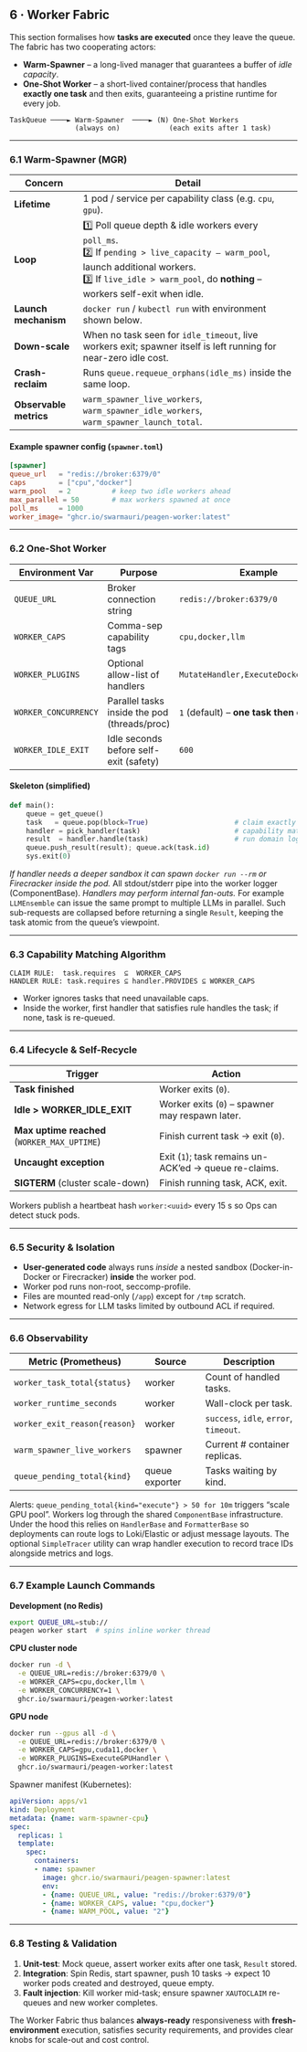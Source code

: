 ## 6 · Worker Fabric

This section formalises how **tasks are executed** once they leave the queue.
The fabric has two cooperating actors:

* **Warm-Spawner** – a long-lived manager that guarantees a buffer of *idle capacity*.
* **One-Shot Worker** – a short-lived container/process that handles **exactly one task** and then exits, guaranteeing a pristine runtime for every job.

```
TaskQueue ────► Warm-Spawner  ────► (N) One-Shot Workers
                (always on)            (each exits after 1 task)
```

---

### 6.1  Warm-Spawner (MGR)

| Concern                | Detail                                                                                                                                                                                                            |
| ---------------------- | ----------------------------------------------------------------------------------------------------------------------------------------------------------------------------------------------------------------- |
| **Lifetime**           | 1 pod / service per capability class (e.g. `cpu`, `gpu`).                                                                                                                                                         |
| **Loop**               | 1️⃣ Poll queue depth & idle workers every `poll_ms`.<br>2️⃣ If `pending > live_capacity – warm_pool`, launch additional workers.<br>3️⃣ If `live_idle > warm_pool`, do **nothing** – workers self-exit when idle. |
| **Launch mechanism**   | `docker run` / `kubectl run` with environment shown below.                                                                                                                                                        |
| **Down-scale**         | When no task seen for `idle_timeout`, live workers exit; spawner itself is left running for near-zero idle cost.                                                                                                  |
| **Crash-reclaim**      | Runs `queue.requeue_orphans(idle_ms)` inside the same loop.                                                                                                                                                       |
| **Observable metrics** | `warm_spawner_live_workers`, `warm_spawner_idle_workers`, `warm_spawner_launch_total`.                                                                                                                            |

#### Example spawner config (`spawner.toml`)

```toml
[spawner]
queue_url   = "redis://broker:6379/0"
caps        = ["cpu","docker"]
warm_pool   = 2          # keep two idle workers ahead
max_parallel = 50        # max workers spawned at once
poll_ms     = 1000
worker_image= "ghcr.io/swarmauri/peagen-worker:latest"
```

---

### 6.2  One-Shot Worker

| Environment Var      | Purpose                                      | Example                                |
| -------------------- | -------------------------------------------- | -------------------------------------- |
| `QUEUE_URL`          | Broker connection string                     | `redis://broker:6379/0`                |
| `WORKER_CAPS`        | Comma-sep capability tags                    | `cpu,docker,llm`                       |
| `WORKER_PLUGINS`     | Optional allow-list of handlers              | `MutateHandler,ExecuteDockerHandler`   |
| `WORKER_CONCURRENCY` | Parallel tasks inside the pod (threads/proc) | `1` (default) – **one task then exit** |
| `WORKER_IDLE_EXIT`   | Idle seconds before self-exit (safety)       | `600`                                  |

#### Skeleton (simplified)

```python
def main():
    queue = get_queue()
    task   = queue.pop(block=True)                     # claim exactly 1
    handler = pick_handler(task)                       # capability match
    result  = handler.handle(task)                     # run domain logic
    queue.push_result(result); queue.ack(task.id)
    sys.exit(0)
```

*If handler needs a deeper sandbox it can spawn `docker run --rm` or
Firecracker inside the pod.*
All stdout/stderr pipe into the worker logger (ComponentBase).
*Handlers may perform internal fan-outs.* For example `LLMEnsemble` can issue the same prompt to multiple LLMs in parallel. Such sub-requests are collapsed before returning a single `Result`, keeping the task atomic from the queue’s viewpoint.

---

### 6.3  Capability Matching Algorithm

```
CLAIM RULE:  task.requires  ⊆  WORKER_CAPS
HANDLER RULE: task.requires ⊆ handler.PROVIDES ⊆ WORKER_CAPS
```

* Worker ignores tasks that need unavailable caps.
* Inside the worker, first handler that satisfies rule handles the task; if none, task is re-queued.

---

### 6.4  Lifecycle & Self-Recycle

| Trigger                                      | Action                                                |
| -------------------------------------------- | ----------------------------------------------------- |
| **Task finished**                            | Worker exits (`0`).                                   |
| **Idle > WORKER\_IDLE\_EXIT**                | Worker exits (`0`) – spawner may respawn later.       |
| **Max uptime reached** (`WORKER_MAX_UPTIME`) | Finish current task → exit (`0`).                     |
| **Uncaught exception**                       | Exit (`1`); task remains un-ACK’ed → queue re-claims. |
| **SIGTERM** (cluster scale-down)             | Finish running task, ACK, exit.                       |

Workers publish a heartbeat hash `worker:<uuid>` every 15 s so Ops can detect stuck pods.

---

### 6.5  Security & Isolation

* **User-generated code** always runs *inside* a nested sandbox (Docker-in-Docker or Firecracker) **inside** the worker pod.
* Worker pod runs non-root, seccomp-profile.
* Files are mounted read-only (`/app`) except for `/tmp` scratch.
* Network egress for LLM tasks limited by outbound ACL if required.

---

### 6.6  Observability

| Metric (Prometheus)          | Source         | Description                            |
| ---------------------------- | -------------- | -------------------------------------- |
| `worker_task_total{status}`  | worker         | Count of handled tasks.                |
| `worker_runtime_seconds`     | worker         | Wall-clock per task.                   |
| `worker_exit_reason{reason}` | worker         | `success`, `idle`, `error`, `timeout`. |
| `warm_spawner_live_workers`  | spawner        | Current # container replicas.          |
| `queue_pending_total{kind}`  | queue exporter | Tasks waiting by kind.                 |

Alerts: `queue_pending_total{kind="execute"} > 50 for 10m` triggers “scale GPU pool”.
Workers log through the shared `ComponentBase` infrastructure. Under the hood
this relies on `HandlerBase` and `FormatterBase` so deployments can route logs to
Loki/Elastic or adjust message layouts. The optional `SimpleTracer` utility can
wrap handler execution to record trace IDs alongside metrics and logs.

---

### 6.7  Example Launch Commands

**Development (no Redis)**

```bash
export QUEUE_URL=stub://
peagen worker start  # spins inline worker thread
```

**CPU cluster node**

```bash
docker run -d \
  -e QUEUE_URL=redis://broker:6379/0 \
  -e WORKER_CAPS=cpu,docker,llm \
  -e WORKER_CONCURRENCY=1 \
  ghcr.io/swarmauri/peagen-worker:latest
```

**GPU node**

```bash
docker run --gpus all -d \
  -e QUEUE_URL=redis://broker:6379/0 \
  -e WORKER_CAPS=gpu,cuda11,docker \
  -e WORKER_PLUGINS=ExecuteGPUHandler \
  ghcr.io/swarmauri/peagen-worker:latest
```

Spawner manifest (Kubernetes):

```yaml
apiVersion: apps/v1
kind: Deployment
metadata: {name: warm-spawner-cpu}
spec:
  replicas: 1
  template:
    spec:
      containers:
      - name: spawner
        image: ghcr.io/swarmauri/peagen-spawner:latest
        env:
        - {name: QUEUE_URL, value: "redis://broker:6379/0"}
        - {name: WORKER_CAPS, value: "cpu,docker"}
        - {name: WARM_POOL, value: "2"}
```

---

### 6.8  Testing & Validation

1. **Unit-test**: Mock queue, assert worker exits after one task, `Result` stored.
2. **Integration**: Spin Redis, start spawner, push 10 tasks → expect 10 worker pods created and destroyed, queue empty.
3. **Fault injection**: Kill worker mid-task; ensure spawner `XAUTOCLAIM` re-queues and new worker completes.

The Worker Fabric thus balances **always-ready** responsiveness with **fresh-environment** execution, satisfies security requirements, and provides clear knobs for scale-out and cost control.
